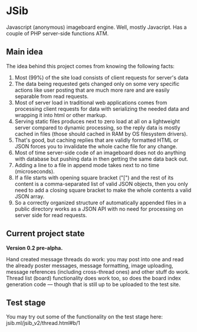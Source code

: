 # JSib
Javascript (anonymous) imageboard engine. Well, mostly Javacript. Has a couple of PHP server-side functions ATM.

## Main idea
The idea behind this project comes from knowing the following facts:

1. Most (99%) of the site load consists of client requests for server's data
2. The data being requested gets changed only on some very specific actions like user posting that are much more rare and are easily separable from read requests.
3. Most of server load in traditional web applications comes from processing client requests for data with serializing the needed data and wrapping it into html or other markup.
4. Serving static files produces next to zero load at all on a lightweight server compared to dynamic processing, so the reply data is mostly cached in files (those should cached in RAM by OS filesystem drivers).
5. That's good, but caching replies that are validly formatted HTML or JSON forces you to invalidate the whole cache file for any change.
6. Most of time server-side code of an imageboard does not do anything with database but pushing data in then getting the same data back out.
7. Adding a line to a file in append mode takes next to no time (microseconds).
8. If a file starts with opening square bracket ("[") and the rest of its content is a comma-separated list of valid JSON objects, then you only need to add a closing square bracket to make the whole contents a valid JSON array.
9. So a correctly organized structure of automatically appended files in a public directory works as a JSON API with no need for processing on server side for read requests.

## Current project state
**Version 0.2 pre-alpha.**

Hand created message threads do work:
 you may post into one and read the already poster messages, message formatting, image uploading, message references (including cross-thread ones) and other stuff do work.
Thread list (board) functionality does work too, so does the board index generation code — though that is still up to be uploaded to the test site.

## Test stage
You may try out some of the functionality on the test stage here: jsib.ml/jsib_v2/thread.html#b/1

